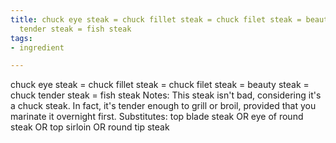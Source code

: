 ```yaml
---
title: chuck eye steak = chuck fillet steak = chuck filet steak = beauty steak = chuck
  tender steak = fish steak
tags:
- ingredient

---
```

chuck eye steak = chuck fillet steak = chuck filet steak = beauty steak = chuck tender steak = fish steak Notes: This steak isn't bad, considering it's a chuck steak. In fact, it's tender enough to grill or broil, provided that you marinate it overnight first. Substitutes: top blade steak OR eye of round steak OR top sirloin OR round tip steak
